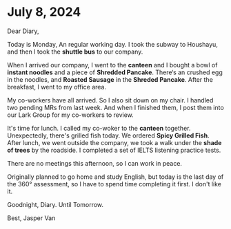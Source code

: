 # July 8, 2024

Dear Diary,

Today is Monday,  An regular  working day. I took the subway to Houshayu, and then I took the **shuttle bus** to our company.

When I arrived our company, I went to the **canteen** and I bought a bowl of **instant noodles** and a piece of **Shredded Pancake**.  There‘s an crushed egg in the noodles, and **Roasted Sausage** in the **Shreded Pancake**. After the breakfast, I went to my office area.

My co-workers have all arrived. So I also sit down on my chair. I handled two pending MRs from last week. And when I finished them, I post them into our Lark Group for my co-workers to review.

It's time for lunch. I called my co-woker to the **canteen** together. Unexpectedly, there's grilled fish today. We ordered **Spicy Grilled Fish**. After lunch, we went outside the company, we took a walk under the **shade of trees** by the roadside.  I completed a set of IELTS listening practice tests.

There are no meetings this afternoon, so I can work in peace.

Originally planned to go home and study English, but today is the last day of the 360° assessment, so I have to spend time completing it first. I don't like it.

Goodnight, Diary. Until Tomorrow.

Best, Jasper Van
